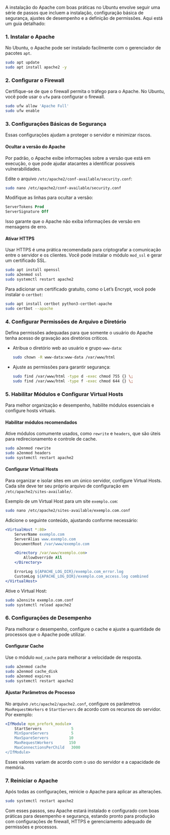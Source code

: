 A instalação do Apache com boas práticas no Ubuntu envolve seguir uma série de passos que incluem a instalação, configuração básica de segurança, ajustes de desempenho e a definição de permissões. Aqui está um guia detalhado:

### 1. Instalar o Apache
No Ubuntu, o Apache pode ser instalado facilmente com o gerenciador de pacotes `apt`.

```bash
sudo apt update
sudo apt install apache2 -y
```

### 2. Configurar o Firewall
Certifique-se de que o firewall permita o tráfego para o Apache. No Ubuntu, você pode usar o `ufw` para configurar o firewall.

```bash
sudo ufw allow 'Apache Full'
sudo ufw enable
```

### 3. Configurações Básicas de Segurança
Essas configurações ajudam a proteger o servidor e minimizar riscos.

#### Ocultar a versão do Apache
Por padrão, o Apache exibe informações sobre a versão que está em execução, o que pode ajudar atacantes a identificar possíveis vulnerabilidades.

Edite o arquivo `/etc/apache2/conf-available/security.conf`:

```bash
sudo nano /etc/apache2/conf-available/security.conf
```

Modifique as linhas para ocultar a versão:

```apache
ServerTokens Prod
ServerSignature Off
```

Isso garante que o Apache não exiba informações de versão em mensagens de erro.

#### Ativar HTTPS
Usar HTTPS é uma prática recomendada para criptografar a comunicação entre o servidor e os clientes. Você pode instalar o módulo `mod_ssl` e gerar um certificado SSL.

```bash
sudo apt install openssl
sudo a2enmod ssl
sudo systemctl restart apache2
```

Para adicionar um certificado gratuito, como o Let’s Encrypt, você pode instalar o `certbot`:

```bash
sudo apt install certbot python3-certbot-apache
sudo certbot --apache
```

### 4. Configurar Permissões de Arquivo e Diretório
Defina permissões adequadas para que somente o usuário do Apache tenha acesso de gravação aos diretórios críticos.

- Atribua o diretório web ao usuário e grupo `www-data`:

   ```bash
   sudo chown -R www-data:www-data /var/www/html
   ```

- Ajuste as permissões para garantir segurança:

   ```bash
   sudo find /var/www/html -type d -exec chmod 755 {} \;
   sudo find /var/www/html -type f -exec chmod 644 {} \;
   ```

### 5. Habilitar Módulos e Configurar Virtual Hosts
Para melhor organização e desempenho, habilite módulos essenciais e configure hosts virtuais.

#### Habilitar módulos recomendados
Ative módulos comumente usados, como `rewrite` e `headers`, que são úteis para redirecionamento e controle de cache.

```bash
sudo a2enmod rewrite
sudo a2enmod headers
sudo systemctl restart apache2
```

#### Configurar Virtual Hosts
Para organizar e isolar sites em um único servidor, configure Virtual Hosts. Cada site deve ter seu próprio arquivo de configuração em `/etc/apache2/sites-available/`.

Exemplo de um Virtual Host para um site `exemplo.com`:

```bash
sudo nano /etc/apache2/sites-available/exemplo.com.conf
```

Adicione o seguinte conteúdo, ajustando conforme necessário:

```apache
<VirtualHost *:80>
    ServerName exemplo.com
    ServerAlias www.exemplo.com
    DocumentRoot /var/www/exemplo.com

    <Directory /var/www/exemplo.com>
        AllowOverride All
    </Directory>

    ErrorLog ${APACHE_LOG_DIR}/exemplo.com_error.log
    CustomLog ${APACHE_LOG_DIR}/exemplo.com_access.log combined
</VirtualHost>
```

Ative o Virtual Host:

```bash
sudo a2ensite exemplo.com.conf
sudo systemctl reload apache2
```

### 6. Configurações de Desempenho
Para melhorar o desempenho, configure o cache e ajuste a quantidade de processos que o Apache pode utilizar.

#### Configurar Cache
Use o módulo `mod_cache` para melhorar a velocidade de resposta.

```bash
sudo a2enmod cache
sudo a2enmod cache_disk
sudo a2enmod expires
sudo systemctl restart apache2
```

#### Ajustar Parâmetros de Processo
No arquivo `/etc/apache2/apache2.conf`, configure os parâmetros `MaxRequestWorkers` e `StartServers` de acordo com os recursos do servidor. Por exemplo:

```apache
<IfModule mpm_prefork_module>
    StartServers             5
    MinSpareServers          5
    MaxSpareServers         10
    MaxRequestWorkers       150
    MaxConnectionsPerChild   3000
</IfModule>
```

Esses valores variam de acordo com o uso do servidor e a capacidade de memória. 

### 7. Reiniciar o Apache
Após todas as configurações, reinicie o Apache para aplicar as alterações.

```bash
sudo systemctl restart apache2
```

Com esses passos, seu Apache estará instalado e configurado com boas práticas para desempenho e segurança, estando pronto para produção com configurações de firewall, HTTPS e gerenciamento adequado de permissões e processos.